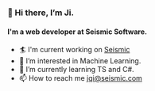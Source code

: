 ### 👋 Hi there, I’m Ji.
#### I'm a web developer at Seismic Software.

- :surfer: I'm current working on [Seismic](https://www.seismic.com)
- 👀 I’m interested in Machine Learning.
- 🌱 I’m currently learning TS and C#.
- 📫 How to reach me jqi@seismic.com


<!---
monominia/monominia is a ✨ special ✨ repository because its `README.md` (this file) appears on your GitHub profile.
You can click the Preview link to take a look at your changes.
--->
